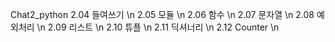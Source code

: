 Chat2_python
2.04 들여쓰기 \n
2.05 모듈 \n
2.06 함수 \n
2.07 문자열 \n
2.08 예외처리 \n
2.09 리스트 \n
2.10 튜플 \n
2.11 딕셔너리 \n
2.12 Counter \n